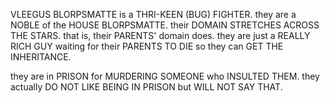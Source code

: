 VLEEGUS BLORPSMATTE is a THRI-KEEN (BUG) FIGHTER. they are a NOBLE of the HOUSE BLORPSMATTE. their DOMAIN STRETCHES ACROSS THE STARS. that is, their PARENTS' domain does. they are just a REALLY RICH GUY waiting for their PARENTS TO DIE so they can GET THE INHERITANCE. 

they are in PRISON for MURDERING SOMEONE who INSULTED THEM. they actually DO NOT LIKE BEING IN PRISON but WILL NOT SAY THAT. 